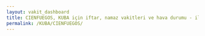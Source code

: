 ```yaml
---
layout: vakit_dashboard
title: CIENFUEGOS, KUBA için iftar, namaz vakitleri ve hava durumu - ilçe/eyalet seç
permalink: /KUBA/CIENFUEGOS/
---
```


<script type="text/javascript">
  var GLOBAL_COUNTRY = 'KUBA';
  var GLOBAL_CITY = 'CIENFUEGOS';
  var GLOBAL_STATE = '';
  var lat = 72;
  var lon = 21;
</script>

